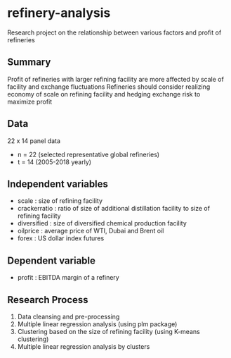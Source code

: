 # refinery-analysis

Research project on the relationship between various factors and profit of refineries

## Summary
Profit of refineries with larger refining facility are more affected by scale of facility and exchange fluctuations
Refineries should consider realizing economy of scale on refining facility and hedging exchange risk to maximize profit


## Data
22 x 14 panel data
- n = 22 (selected representative global refineries)
- t = 14 (2005-2018 yearly)

## Independent variables
- scale : size of refining facility
- crackerratio : ratio of size of additional distillation facility to size of refining facility
- diversified : size of diversified chemical production facility
- oilprice : average price of WTI, Dubai and Brent oil
- forex : US dollar index futures

## Dependent variable
- profit : EBITDA margin of a refinery

## Research Process
1. Data cleansing and pre-processing
2. Multiple linear regression analysis (using plm package)
3. Clustering based on the size of refining facility (using K-means clustering)
4. Multiple linear regression analysis by clusters
